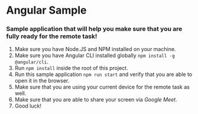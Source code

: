 # Angular Sample
### Sample application that will help you make sure that you are fully ready for the remote task!

1. Make sure you have Node.JS and NPM installed on your machine.
2. Make sure you have Angular CLI installed globally `npm install -g @angular/cli`.
3. Run `npm install` inside the root of this project.
4. Run this sample application `npm run start` and verify that you are able to open it in the browser.
5. Make sure that you are using your current device for the remote task as well.
6. Make sure that you are able to share your screen via *Google Meet*.
7. Good luck!
